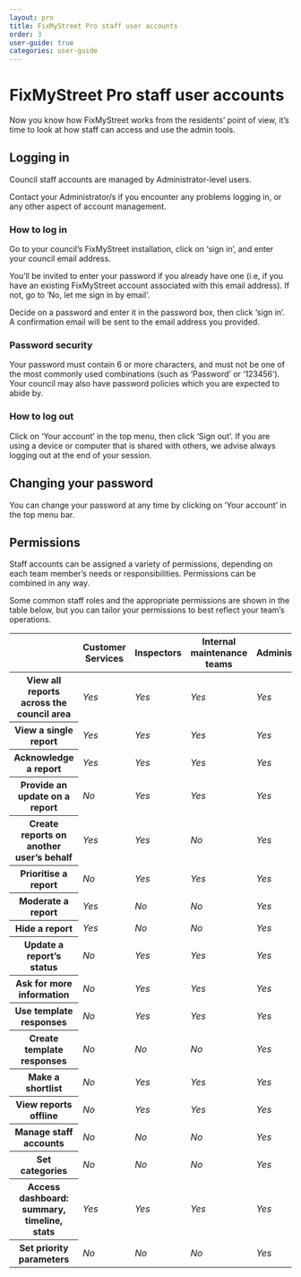 ```yaml
---
layout: pro
title: FixMyStreet Pro staff user accounts
order: 3
user-guide: true
categories: user-guide
---
```


# FixMyStreet Pro staff user accounts

Now you know how FixMyStreet works from the residents’ point of view, it’s time to look at how
staff can access and use the admin tools.

## Logging in

Council staff accounts are managed by Administrator-level users.

Contact your Administrator/s if you encounter any problems logging in, or any other aspect of
account management.

### How to log in

Go to your council’s FixMyStreet installation, click on ‘sign in’, and enter your council email
address.

You’ll be invited to enter your password if you already have one (i.e, if you have an existing
FixMyStreet account associated with this email address). If not, go to ‘No, let me sign in by email’.

Decide on a password and enter it in the password box, then click ‘sign in’. A confirmation email
will be sent to the email address you provided.

### Password security

Your password must contain 6 or more characters, and must not be one of the most commonly
used combinations (such as ‘Password’ or ‘123456’). Your council may also have password policies
which you are expected to abide by.

### How to log out

Click on ‘Your account’ in the top menu, then click ‘Sign out’.
If you are using a device or computer that is shared with others, we advise always logging out at
the end of your session.

## Changing your password

You can change your password at any time by clicking on ‘Your account’ in the top menu bar.


## Permissions

Staff accounts can be assigned a variety of permissions, depending on each team member’s needs
or responsibilities. Permissions can be combined in any way.

Some common staff roles and the appropriate permissions are shown in the table below, but you
can tailor your permissions to best reflect your team’s operations.


<table class="table table--responsive">
<thead>
    <tr>
        <th></th>
        <th scope="col">Customer Services</th>
        <th scope="col">Inspectors</th>
        <th scope="col">Internal maintenance teams</th>
        <th scope="col">Administrators</th>
    </tr>
</thead>
<tbody>
    <tr>
        <th scope="row">View all reports across the council area</th>
        <td data-label="Customer Services"><i class="boolean-icon boolean-icon--yes">Yes</i></td>
        <td data-label="Inspectors"><i class="boolean-icon boolean-icon--yes">Yes</i></td>
        <td data-label="Internal maintenance teams"><i class="boolean-icon boolean-icon--yes">Yes</i></td>
        <td data-label="Administrators"><i class="boolean-icon boolean-icon--yes">Yes</i></td>
    </tr>
    <tr>
        <th scope="row">View a single report</th>
        <td data-label="Customer Services"><i class="boolean-icon boolean-icon--yes">Yes</i></td>
        <td data-label="Inspectors"><i class="boolean-icon boolean-icon--yes">Yes</i></td>
        <td data-label="Internal maintenance teams"><i class="boolean-icon boolean-icon--yes">Yes</i></td>
        <td data-label="Administrators"><i class="boolean-icon boolean-icon--yes">Yes</i></td>
    </tr>
    <tr>
        <th scope="row">Acknowledge a report</th>
        <td data-label="Customer Services"><i class="boolean-icon boolean-icon--yes">Yes</i></td>
        <td data-label="Inspectors"><i class="boolean-icon boolean-icon--yes">Yes</i></td>
        <td data-label="Internal maintenance teams"><i class="boolean-icon boolean-icon--yes">Yes</i></td>
        <td data-label="Administrators"><i class="boolean-icon boolean-icon--yes">Yes</i></td>
    </tr>
    <tr>
        <th scope="row">Provide an update on a report</th>
        <td data-label="Customer Services"><i class="boolean-icon boolean-icon--no">No</i></td>
        <td data-label="Inspectors"><i class="boolean-icon boolean-icon--yes">Yes</i></td>
        <td data-label="Internal maintenance teams"><i class="boolean-icon boolean-icon--yes">Yes</i></td>
        <td data-label="Administrators"><i class="boolean-icon boolean-icon--yes">Yes</i></td>
    </tr>
    <tr>
        <th scope="row">Create reports on another user’s behalf</th>
        <td data-label="Customer Services"><i class="boolean-icon boolean-icon--yes">Yes</i></td>
        <td data-label="Inspectors"><i class="boolean-icon boolean-icon--yes">Yes</i></td>
        <td data-label="Internal maintenance teams"><i class="boolean-icon boolean-icon--no">No</i></td>
        <td data-label="Administrators"><i class="boolean-icon boolean-icon--yes">Yes</i></td>
    </tr>
    <tr>
        <th scope="row">Prioritise a report</th>
        <td data-label="Customer Services"><i class="boolean-icon boolean-icon--no">No</i></td>
        <td data-label="Inspectors"><i class="boolean-icon boolean-icon--yes">Yes</i></td>
        <td data-label="Internal maintenance teams"><i class="boolean-icon boolean-icon--yes">Yes</i></td>
        <td data-label="Administrators"><i class="boolean-icon boolean-icon--yes">Yes</i></td>
    </tr>
    <tr>
        <th scope="row">Moderate a report</th>
        <td data-label="Customer Services"><i class="boolean-icon boolean-icon--yes">Yes</i></td>
        <td data-label="Inspectors"><i class="boolean-icon boolean-icon--no">No</i></td>
        <td data-label="Internal maintenance teams"><i class="boolean-icon boolean-icon--no">No</i></td>
        <td data-label="Administrators"><i class="boolean-icon boolean-icon--yes">Yes</i></td>
    </tr>
    <tr>
        <th scope="row">Hide a report</th>
        <td data-label="Customer Services"><i class="boolean-icon boolean-icon--yes">Yes</i></td>
        <td data-label="Inspectors"><i class="boolean-icon boolean-icon--no">No</i></td>
        <td data-label="Internal maintenance teams"><i class="boolean-icon boolean-icon--no">No</i></td>
        <td data-label="Administrators"><i class="boolean-icon boolean-icon--yes">Yes</i></td>
    </tr>
    <tr>
        <th scope="row">Update a report’s status</th>
        <td data-label="Customer Services"><i class="boolean-icon boolean-icon--no">No</i></td>
        <td data-label="Inspectors"><i class="boolean-icon boolean-icon--yes">Yes</i></td>
        <td data-label="Internal maintenance teams"><i class="boolean-icon boolean-icon--yes">Yes</i></td>
        <td data-label="Administrators"><i class="boolean-icon boolean-icon--yes">Yes</i></td>
    </tr>
    <tr>
        <th scope="row">Ask for more information</th>
        <td data-label="Customer Services"><i class="boolean-icon boolean-icon--no">No</i></td>
        <td data-label="Inspectors"><i class="boolean-icon boolean-icon--yes">Yes</i></td>
        <td data-label="Internal maintenance teams"><i class="boolean-icon boolean-icon--yes">Yes</i></td>
        <td data-label="Administrators"><i class="boolean-icon boolean-icon--yes">Yes</i></td>
    </tr>
    <tr>
        <th scope="row">Use template responses</th>
        <td data-label="Customer Services"><i class="boolean-icon boolean-icon--no">No</i></td>
        <td data-label="Inspectors"><i class="boolean-icon boolean-icon--yes">Yes</i></td>
        <td data-label="Internal maintenance teams"><i class="boolean-icon boolean-icon--yes">Yes</i></td>
        <td data-label="Administrators"><i class="boolean-icon boolean-icon--yes">Yes</i></td>
    </tr>
    <tr>
        <th scope="row">Create template responses</th>
        <td data-label="Customer Services"><i class="boolean-icon boolean-icon--no">No</i></td>
        <td data-label="Inspectors"><i class="boolean-icon boolean-icon--no">No</i></td>
        <td data-label="Internal maintenance teams"><i class="boolean-icon boolean-icon--no">No</i></td>
        <td data-label="Administrators"><i class="boolean-icon boolean-icon--yes">Yes</i></td>
    </tr>
    <tr>
        <th scope="row">Make a shortlist</th>
        <td data-label="Customer Services"><i class="boolean-icon boolean-icon--no">No</i></td>
        <td data-label="Inspectors"><i class="boolean-icon boolean-icon--yes">Yes</i></td>
        <td data-label="Internal maintenance teams"><i class="boolean-icon boolean-icon--yes">Yes</i></td>
        <td data-label="Administrators"><i class="boolean-icon boolean-icon--yes">Yes</i></td>
    </tr>
    <tr>
        <th scope="row">View reports offline</th>
        <td data-label="Customer Services"><i class="boolean-icon boolean-icon--no">No</i></td>
        <td data-label="Inspectors"><i class="boolean-icon boolean-icon--yes">Yes</i></td>
        <td data-label="Internal maintenance teams"><i class="boolean-icon boolean-icon--yes">Yes</i></td>
        <td data-label="Administrators"><i class="boolean-icon boolean-icon--yes">Yes</i></td>
    </tr>
    <tr>
        <th scope="row">Manage staff accounts</th>
        <td data-label="Customer Services"><i class="boolean-icon boolean-icon--no">No</i></td>
        <td data-label="Inspectors"><i class="boolean-icon boolean-icon--no">No</i></td>
        <td data-label="Internal maintenance teams"><i class="boolean-icon boolean-icon--no">No</i></td>
        <td data-label="Administrators"><i class="boolean-icon boolean-icon--yes">Yes</i></td>
    </tr>
    <tr>
        <th scope="row">Set categories</th>
        <td data-label="Customer Services"><i class="boolean-icon boolean-icon--no">No</i></td>
        <td data-label="Inspectors"><i class="boolean-icon boolean-icon--no">No</i></td>
        <td data-label="Internal maintenance teams"><i class="boolean-icon boolean-icon--no">No</i></td>
        <td data-label="Administrators"><i class="boolean-icon boolean-icon--yes">Yes</i></td>
    </tr>
    <tr>
        <th scope="row">Access dashboard: summary, timeline, stats</th>
        <td data-label="Customer Services"><i class="boolean-icon boolean-icon--yes">Yes</i></td>
        <td data-label="Inspectors"><i class="boolean-icon boolean-icon--yes">Yes</i></td>
        <td data-label="Internal maintenance teams"><i class="boolean-icon boolean-icon--yes">Yes</i></td>
        <td data-label="Administrators"><i class="boolean-icon boolean-icon--yes">Yes</i></td>
    </tr>
    <tr>
        <th scope="row">Set priority parameters</th>
        <td data-label="Customer Services"><i class="boolean-icon boolean-icon--no">No</i></td>
        <td data-label="Inspectors"><i class="boolean-icon boolean-icon--no">No</i></td>
        <td data-label="Internal maintenance teams"><i class="boolean-icon boolean-icon--no">No</i></td>
        <td data-label="Administrators"><i class="boolean-icon boolean-icon--yes">Yes</i></td>
    </tr>
</tbody>
</table>
